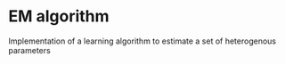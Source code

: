 # EM algorithm 

Implementation of a learning algorithm to estimate a set of heterogenous parameters
